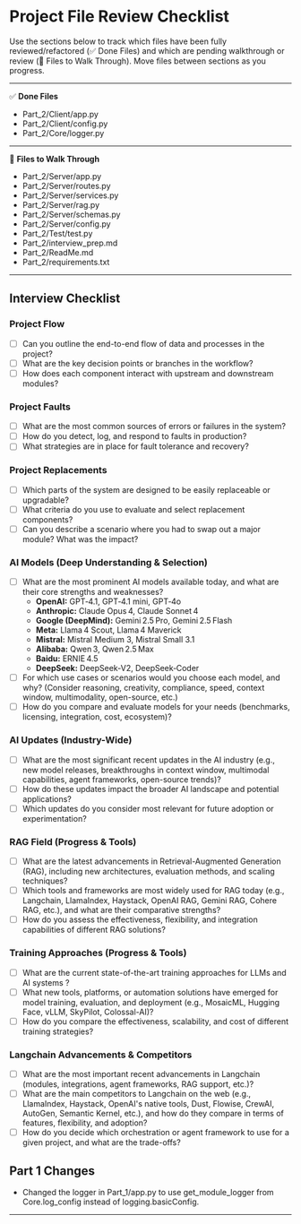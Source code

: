 # Project File Review Checklist

Use the sections below to track which files have been fully reviewed/refactored (✅ Done Files) and which are pending walkthrough or review (📂 Files to Walk Through). Move files between sections as you progress.

---

✅ **Done Files**
- Part_2/Client/app.py
- Part_2/Client/config.py
- Part_2/Core/logger.py

---

📂 **Files to Walk Through**
- Part_2/Server/app.py
- Part_2/Server/routes.py
- Part_2/Server/services.py
- Part_2/Server/rag.py
- Part_2/Server/schemas.py
- Part_2/Server/config.py
- Part_2/Test/test.py
- Part_2/interview_prep.md
- Part_2/ReadMe.md
- Part_2/requirements.txt

---

## Interview Checklist

### Project Flow
- [ ] Can you outline the end-to-end flow of data and processes in the project?
- [ ] What are the key decision points or branches in the workflow?
- [ ] How does each component interact with upstream and downstream modules?

### Project Faults
- [ ] What are the most common sources of errors or failures in the system?
- [ ] How do you detect, log, and respond to faults in production?
- [ ] What strategies are in place for fault tolerance and recovery?

### Project Replacements
- [ ] Which parts of the system are designed to be easily replaceable or upgradable?
- [ ] What criteria do you use to evaluate and select replacement components?
- [ ] Can you describe a scenario where you had to swap out a major module? What was the impact?

### AI Models (Deep Understanding & Selection)
- [ ] What are the most prominent AI models available today, and what are their core strengths and weaknesses?  
  - **OpenAI:** GPT‑4.1, GPT‑4.1 mini, GPT‑4o  
  - **Anthropic:** Claude Opus 4, Claude Sonnet 4  
  - **Google (DeepMind):** Gemini 2.5 Pro, Gemini 2.5 Flash  
  - **Meta:** Llama 4 Scout, Llama 4 Maverick  
  - **Mistral:** Mistral Medium 3, Mistral Small 3.1  
  - **Alibaba:** Qwen 3, Qwen 2.5 Max  
  - **Baidu:** ERNIE 4.5  
  - **DeepSeek:** DeepSeek‑V2, DeepSeek‑Coder  
- [ ] For which use cases or scenarios would you choose each model, and why? (Consider reasoning, creativity, compliance, speed, context window, multimodality, open-source, etc.)
- [ ] How do you compare and evaluate models for your needs (benchmarks, licensing, integration, cost, ecosystem)?

### AI Updates (Industry-Wide)
- [ ] What are the most significant recent updates in the AI industry (e.g., new model releases, breakthroughs in context window, multimodal capabilities, agent frameworks, open-source trends)?
- [ ] How do these updates impact the broader AI landscape and potential applications?
- [ ] Which updates do you consider most relevant for future adoption or experimentation?

### RAG Field (Progress & Tools)
- [ ] What are the latest advancements in Retrieval-Augmented Generation (RAG), including new architectures, evaluation methods, and scaling techniques?
- [ ] Which tools and frameworks are most widely used for RAG today (e.g., Langchain, LlamaIndex, Haystack, OpenAI RAG, Gemini RAG, Cohere RAG, etc.), and what are their comparative strengths?
- [ ] How do you assess the effectiveness, flexibility, and integration capabilities of different RAG solutions?

### Training Approaches (Progress & Tools)
- [ ] What are the current state-of-the-art training approaches for LLMs and AI systems ?
- [ ] What new tools, platforms, or automation solutions have emerged for model training, evaluation, and deployment (e.g., MosaicML, Hugging Face, vLLM, SkyPilot, Colossal-AI)?
- [ ] How do you compare the effectiveness, scalability, and cost of different training strategies?

### Langchain Advancements & Competitors
- [ ] What are the most important recent advancements in Langchain (modules, integrations, agent frameworks, RAG support, etc.)?
- [ ] What are the main competitors to Langchain on the web (e.g., LlamaIndex, Haystack, OpenAI's native tools, Dust, Flowise, CrewAI, AutoGen, Semantic Kernel, etc.), and how do they compare in terms of features, flexibility, and adoption?
- [ ] How do you decide which orchestration or agent framework to use for a given project, and what are the trade-offs?

## Part 1 Changes
- Changed the logger in Part_1/app.py to use get_module_logger from Core.log_config instead of logging.basicConfig.

---




